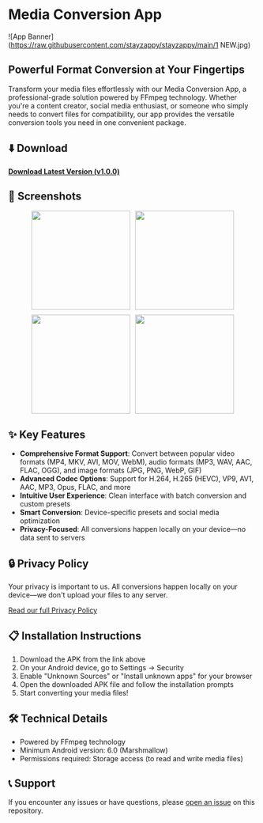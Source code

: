 # Media Conversion App

![App Banner](https://raw.githubusercontent.com/stayzappy/stayzappy/main/1 NEW.jpg)

## Powerful Format Conversion at Your Fingertips

Transform your media files effortlessly with our Media Conversion App, a professional-grade solution powered by FFmpeg technology. Whether you're a content creator, social media enthusiast, or someone who simply needs to convert files for compatibility, our app provides the versatile conversion tools you need in one convenient package.

## ⬇️ Download

[**Download Latest Version (v1.0.0)**](https://github.com/yourusername/media-conversion-app/releases/download/v1.0.0/mediaconverter-v1.0.0.apk)

## 📱 Screenshots

<div style="display: flex; flex-wrap: wrap; justify-content: center; gap: 10px;">
  <img src="https://raw.githubusercontent.com/yourusername/media-conversion-app/main/screenshot1.jpg" width="200">
  <img src="https://raw.githubusercontent.com/yourusername/media-conversion-app/main/screenshot2.jpg" width="200">
  <img src="https://raw.githubusercontent.com/yourusername/media-conversion-app/main/screenshot3.jpg" width="200">
  <img src="https://raw.githubusercontent.com/yourusername/media-conversion-app/main/screenshot4.jpg" width="200">
</div>

## ✨ Key Features

- **Comprehensive Format Support**: Convert between popular video formats (MP4, MKV, AVI, MOV, WebM), audio formats (MP3, WAV, AAC, FLAC, OGG), and image formats (JPG, PNG, WebP, GIF)
- **Advanced Codec Options**: Support for H.264, H.265 (HEVC), VP9, AV1, AAC, MP3, Opus, FLAC, and more
- **Intuitive User Experience**: Clean interface with batch conversion and custom presets
- **Smart Conversion**: Device-specific presets and social media optimization
- **Privacy-Focused**: All conversions happen locally on your device—no data sent to servers

## 🔒 Privacy Policy

Your privacy is important to us. All conversions happen locally on your device—we don't upload your files to any server.

[Read our full Privacy Policy](https://yourusername.github.io/media-conversion-app/privacy-policy)

## 📋 Installation Instructions

1. Download the APK from the link above
2. On your Android device, go to Settings → Security
3. Enable "Unknown Sources" or "Install unknown apps" for your browser
4. Open the downloaded APK file and follow the installation prompts
5. Start converting your media files!

## 🛠️ Technical Details

- Powered by FFmpeg technology
- Minimum Android version: 6.0 (Marshmallow)
- Permissions required: Storage access (to read and write media files)

## 📞 Support

If you encounter any issues or have questions, please [open an issue](https://github.com/yourusername/media-conversion-app/issues) on this repository.

